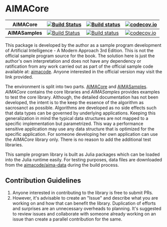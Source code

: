 # AIMACore

|AIMACore|[![Build Status](https://travis-ci.org/sambitdash/AIMACore.jl.svg?branch=master)](https://travis-ci.org/sambitdash/AIMACore.jl)|[![Build status](https://ci.appveyor.com/api/projects/status/lmk4xl3ieqx1pvfb?svg=true)](https://ci.appveyor.com/project/sambitdash/aimacore-jl)|[![codecov.io](http://codecov.io/github/sambitdash/AIMACore.jl/coverage.svg?branch=master)](http://codecov.io/github/sambitdash/AIMACore.jl?branch=master)|
|---|---|---|---|
|**AIMASamples**|[![Build  Status](https://travis-ci.org/sambitdash/aimasamples.jl.svg?branch=master)](https://travis-ci.org/sambitdash/aimasamples.jl)|[![Build status](https://ci.appveyor.com/api/projects/status/vjxa0f5y60xbc79r?svg=true)](https://ci.appveyor.com/project/sambitdash/aimasamples-jl)|[![codecov.io](http://codecov.io/github/sambitdash/aimasamples.jl/coverage.svg?branch=master)](http://codecov.io/github/sambitdash/aimasamples.jl?branch=master)|

This package is developed by the author as a sample program development of
Artificial Intelligence - A Modern Approach 3rd Edition. This is not the
official sample program source for the book. The solution here is just the
author's own interpretation and does not have any dependency or ratification
from any work carried out as part of the official sample code available at:
[aimacode](https://github.com/aimacode). Anyone interested in the official
version may visit the link provided.

The environment is split into two parts. [AIMACore](https://github.com/sambitdash/AIMACore.jl)
and [AIMASamples](https://github.com/sambitdash/AIMASamples.jl). *AIMACore* contains the core
libraries and *AIMASamples* provides examples to test the core library.
Although, the detailed documentation has not been developed, the intent is
to the keep the essence of the algorithm as sacrosanct as possible. Algorithms
are developed as no side effects such that data types can be governed by
underlying applications. Keeping this generalization in mind the typical
data structures are not mapped to a specific implementation but parametrized.
This way a performance sensitive application may use any data structure that
is optimized for the specific application. For someone developing her own
application can use the *AIMACore* library only. There is no reason to add
the additional test libraries.

This sample program library is built as Julia packages which can be loaded into
 the Julia runtime easily. For testing purposes, data files are downloaded from the
 [aimacode/aima-data](https://github.com/aimacode/aima-data) during the build process.
 
 ## Contribution Guidelines
 
 1. Anyone interested in contributing to the library is free to submit PRs. 
 2. However, it's advisable to create an "Issue" and describe what you are working on and 
 how that can benefit the library. Duplication of efforts and surprises are an unnecessary 
 overheads to planning. It's suggested to review issues and collaborate with someone already 
 working on an issue than create a parallel contribution for the same.
